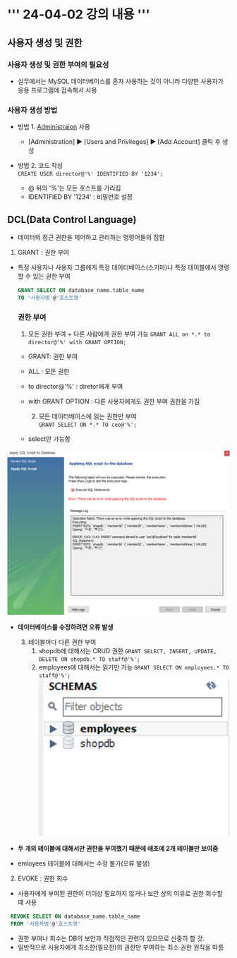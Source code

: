 # ''' 24-04-02 강의 내용 '''

## 사용자 생성 및 권한
### 사용자 생성 및 권한 부여의 필요성
- 실무에서는 MySQL 데이터베이스를 혼자 사용하는 것이 아니라 다양한 사용자가 응용 프로그램에 접속해서 사용

### 사용자 생성 방법
- 방법 1. <u>Administraion</u> 사용
  - [Administration] ▶ [Users and Privileges] ▶ [Add Account] 클릭 후 생성

- 방법 2. 코드 작성  
   `CREATE USER director@'%' IDENTIFIED BY '1234';`
   - @ 뒤의 '%'는 모든 호스트를 가리킴 
   - IDENTIFIED BY '1234' : 비밀번호 설정


## DCL(Data Control Language)
- 데이터의 접근 권한을 제어하고 관리하는 명령어들의 집합
1. GRANT : 권한 부여
- 특정 사용자나 사용자 그룹에게 특정 데이터베이스(스키마)나 특정 테이블에서 명령할 수 있는 권한 부여
    ``` SQL
    GRANT SELECT ON database_name.table_name
    TO '사용자명'@'호스트명'
    ```
   ### 권한 부여 
    1. 모든 권한 부여 + 다른 사람에게 권한 부여 가능
   `GRANT ALL on *.* to director@'%' with GRANT OPTION;`
   - GRANT: 권한 부여
   - ALL : 모든 권한
   - to director@'%' : diretor에게 부여
   - with GRANT OPTION : 다른 사용자에게도 권한 부여 권한을 가짐 

     2. 모든 데이터베이스에 읽는 권한만 부여  
   `GRANT SELECT ON *.* TO ceo@'%';`
   - select만 가능함

![사장님 오류](2024-04-02-13-23-51.png)
- **데이터베이스를 수정하려면 오류 발생** 


    3. 테이블마다 다른 권한 부여  
        1) shopdb에 대해서는 CRUD 권한
            `GRANT SELECT, INSERT, UPDATE, DELETE ON shopdb.* TO staff@'%';`  
        2) employees에 대해서는 읽기만 가능
            `GRANT SELECT ON employees.* TO staff@'%';`
![](2024-04-02-13-27-08.png)
- **두 개의 테이블에 대해서만 권한을 부여했기 때문에 애초에 2개 테이블만 보여줌**
- emloyees 테이블에 대해서는 수정 불가(오류 발생)           

2. EVOKE : 권한 회수
  - 사용자에게 부여된 권한이 더이상 필요하지 않거나 보안 상의 이유로 권한 회수할 때 사용  
   ``` SQL
    REVOKE SELECT ON database_name.table_name
    FROM '사용자명'@'호스트명'
  ```
- 권한 부여나 회수는 DB의 보안과 직접적인 관련이 있으므로 신중히 할 것.     
- 일반적으로 사용자에게 최소한(필요한)의 권한만 부여하는 최소 권한 원칙을 따름